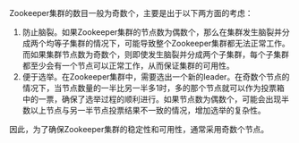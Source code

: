 Zookeeper集群的数目一般为奇数个，主要是出于以下两方面的考虑：

1. 防止脑裂。如果Zookeeper集群的节点数为偶数个，那么在集群发生脑裂并分成两个均等子集群的情况下，可能导致整个Zookeeper集群都无法正常工作。而如果集群节点数为奇数个，则即使发生脑裂并分成两个子集群，每个子集群都至少会有一个节点可以正常工作，从而保证集群的可用性。
2. 便于选举。在Zookeeper集群中，需要选出一个新的leader。在奇数个节点的情况下，当节点数量的一半比另一半多1时，多的那个节点就可以作为投票箱中的一票，确保了选举过程的顺利进行。如果节点数为偶数个，可能会出现半数以上节点与另一半节点投票结果不一致的情况，增加选举的复杂性。

因此，为了确保Zookeeper集群的稳定性和可用性，通常采用奇数个节点。


